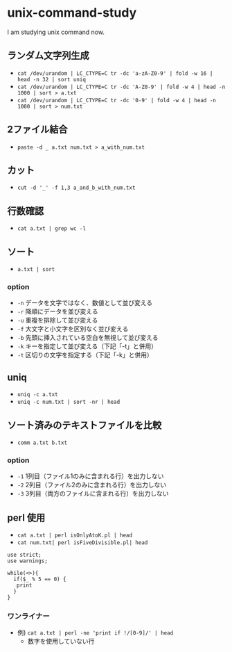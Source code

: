 # unix-command-study
I am studying unix command now.

## ランダム文字列生成
- `cat /dev/urandom | LC_CTYPE=C tr -dc 'a-zA-Z0-9' | fold -w 16 | head -n 32 | sort uniq`
- `cat /dev/urandom | LC_CTYPE=C tr -dc 'A-Z0-9' | fold -w 4 | head -n 1000 | sort > a.txt`
- `cat /dev/urandom | LC_CTYPE=C tr -dc '0-9' | fold -w 4 | head -n 1000 | sort > num.txt`

## 2ファイル結合
- `paste -d _ a.txt num.txt > a_with_num.txt`

## カット
- `cut -d '_' -f 1,3 a_and_b_with_num.txt`

## 行数確認
- `cat a.txt | grep wc -l`

## ソート
- `a.txt | sort`

### option
- `-n` データを文字ではなく、数値として並び変える
- `-r` 降順にデータを並び変える
- `-u` 重複を排除して並び変える
- `-f` 大文字と小文字を区別なく並び変える
- `-b` 先頭に挿入されている空白を無視して並び変える
- `-k` キーを指定して並び変える（下記「-t」と併用）
- `-t` 区切りの文字を指定する（下記「-k」と併用）

## uniq
- `uniq -c a.txt`
- `uniq -c num.txt | sort -nr | head`

## ソート済みのテキストファイルを比較
- `comm a.txt b.txt`

### option
- `-1` 1列目（ファイル1のみに含まれる行）を出力しない
- `-2` 2列目（ファイル2のみに含まれる行）を出力しない
- `-3` 3列目（両方のファイルに含まれる行）を出力しない

## perl 使用
- `cat a.txt | perl isOnlyAtoK.pl | head`
- `cat num.txt| perl isFiveDivisible.pl| head`

```
use strict;
use warnings;

while(<>){
  if($_ % 5 == 0) {
   print
  }
}

```

### ワンライナー 
- 例) `cat a.txt | perl -ne 'print if !/[0-9]/' | head`
  - 数字を使用していない行




